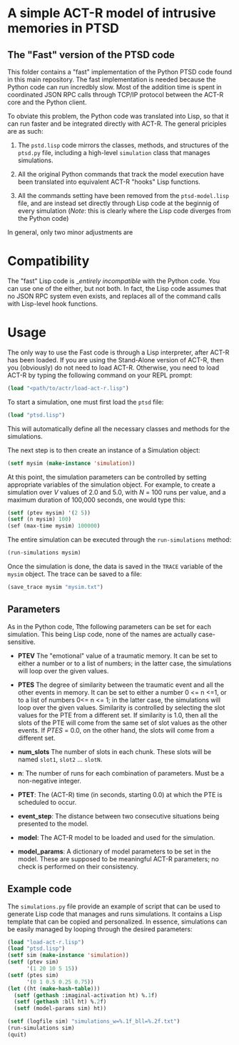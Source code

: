 # A simple ACT-R model of intrusive memories in PTSD 

## The "Fast" version of the PTSD code

This folder contains a "fast" implementation of the Python PTSD code
found in this main repository. The fast implementation is needed
because the Python code can run incredbly slow. Most of the addition
time is spent in coordinated JSON RPC calls through TCP/IP protocol
between the ACT-R core and the Python client.

To obviate this problem, the Python code was translated into Lisp, so
that it can run faster and be integrated directly with ACT-R. The
general priciples are as such:

  1. The `pstd.lisp` code mirrors the classes, methods, and structures
  of the `ptsd.py` file, including a high-level `simulation` class
  that manages simulations.

  2. All the original Python commands that track the model execution
  have been translated into equivalent ACT-R "hooks" Lisp functions.  

  3. All the commands setting have been removed from the
  `ptsd-model.lisp` file, and are instead set directly through Lisp
  code at the beginnig of every simulation (_Note_: this is clearly
  where the Lisp code diverges from the Python code)

In general, only two minor adjustments are 

# Compatibility

The "fast" Lisp code is __entirely incompatible_ with the Python
code. You can use one of the either, but not both. In fact, the Lisp
code assumes that no JSON RPC system even exists, and replaces all of
the command calls with Lisp-level hook functions.

# Usage

The only way to use the Fast code is through a Lisp interpreter, after
ACT-R has been loaded. If you are using the Stand-Alone version of
ACT-R, then you (obviously) do not need to load ACT-R. Otherwise, you
need to load ACT-R by typing the following command on your REPL prompt:

```lisp
(load "<path/to/actr/load-act-r.lisp")
```

To start a simulation, one must first load the `ptsd` file:

```lisp
(load "ptsd.lisp")
```

This will automatically define all the necessary classes and methods
for the simulations.

The next step is to then create an instance of a Simulation object:

```lisp
(setf mysim (make-instance 'simulation))
```

At this point, the simulation parameters can be controlled by setting
appropriate variables of the simulation object. For example, to create
a simulation over _V_ values of 2.0 and 5.0, with _N_ = 100 runs per
value, and a maximum duration of 100,000 seconds, one would type this:

```lisp
(setf (ptev mysim) '(2 5))
(setf (n mysim) 100)
(sef (max-time mysim) 100000)
```

The entire simulation can be executed through the `run-simulations` method:

```lisp
(run-simulations mysim)
```

Once the simulation is done, the data is saved in the `TRACE` variable
of the `mysim` object. The trace can be saved to a file:

```python
(save_trace mysim "mysim.txt")
```

## Parameters

As in the Python code, Tthe following parameters can be set for each
simulation. This being Lisp code, none of the names are actually
case-sensitive.

* __PTEV__ The "emotional" value of a traumatic memory. It can be set
  to either a number or to a list of numbers; in the latter case,
  the simulations will loop over the given values.  

* __PTES__ The degree of similarity between the traumatic event and
  all the other events in memory. It can be set to either a number 0
  <= n <=1, or to a list of numbers 0<= n <= 1; in the latter case,
  the simulations will loop over the given values. Similarity is
  controlled by selecting the slot values for the PTE from a different
  set. If similarity is 1.0, then all the slots of the PTE will come
  from the same set of slot values as the other events. If _PTES_ =
  0.0, on the other hand, the slots will come from a different set. 

* __num_slots__ The number of slots in each chunk. These slots will be
  named `slot1`, `slot2` ... `slotN`.

* __n__: The number of runs for each combination of parameters. Must
  be a non-negative integer.

* __PTET__: The (ACT-R) time (in seconds, starting 0.0) at which the
  PTE is scheduled to occur.

* __event_step__: The distance between two consecutive situations
  being presented to the model.

* __model__: The ACT-R model to be loaded and used for the simulation.

* __model_params__: A dictionary of model parameters to be set in the
  model. These are supposed to be meaningful ACT-R parameters; no
  check is performed on their consistency.


## Example code

The `simulations.py` file provide an example of script that can be
used to generate Lisp code that manages and runs simulations. It
contains a Lisp template that can be copied and personalized. In
essence, simulations can be easily managed by looping through the
desired parameters:


```lisp
(load "load-act-r.lisp")
(load "ptsd.lisp")
(setf sim (make-instance 'simulation))
(setf (ptev sim) 
      '(1 20 10 5 15))
(setf (ptes sim)
      '(0 1 0.5 0.25 0.75))
(let ((ht (make-hash-table)))
  (setf (gethash :imaginal-activation ht) %.1f)
  (setf (gethash :bll ht) %.2f)
  (setf (model-params sim) ht))

(setf (logfile sim) "simulations_w=%.1f_bll=%.2f.txt") 
(run-simulations sim)
(quit)
```
